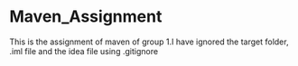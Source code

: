 # Maven_Assignment
This is the assignment of maven of group 1.I have ignored the target folder, .iml file and the idea file using .gitignore

